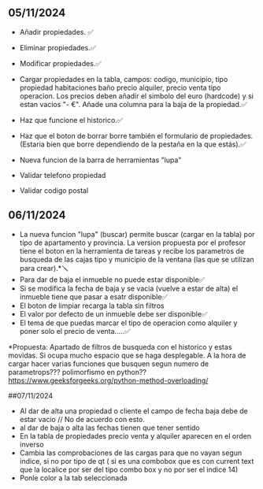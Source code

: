 ## 05/11/2024

- Añadir propiedades. ✅
- Eliminar propiedades.✅
- Modificar propiedades.✅

- Cargar propiedades en la tabla, campos: codigo, municipio, tipo propiedad habitaciones baño precio alquiler, precio venta tipo operacion. Los precios deben añadir el simbolo del euro (hardcode) y si estan vacios "- €".
Añade una columna para la baja de la propiedad.✅

- Haz que funcione el historico.✅
- Haz que el boton de borrar borre también el formulario de propiedades. (Estaria bien que borre dependiendo de la pestaña en la que estás).✅
- Nueva funcion de la barra de herramientas "lupa"

- Validar telefono propiedad
- Validar codigo postal

## 06/11/2024

- La nueva funcion "lupa" (buscar) permite buscar (cargar en la tabla) por tipo de apartamento y provincia.
La version propuesta por el profesor tiene el boton en la herramienta de tareas y recibe los parametros de busqueda de las cajas tipo y municipio de la ventana (las que se utilizan para crear).*🪛
- Para dar de baja el inmueble no puede estar disponible✅
- Si se modifica la fecha de baja y se vacia (vuelve a estar de alta) el inmueble tiene que pasar a esatr disponible✅
- El boton de limpiar recarga la tabla sin filtros
- El valor por defecto de un inmueble debe ser disponible✅
- El tema de que puedas marcar el tipo de operacion como alquiler y poner solo el precio de venta.....✅

*Propuesta: Apartado de filtros de busqueda con el historico y estas movidas. Si ocupa mucho espacio que se haga desplegable. A la hora de cargar hacer varias funciones que busquen segun numero de parametrops??? polimorfismo en python??
    https://www.geeksforgeeks.org/python-method-overloading/

##07/11/2024

- Al dar de alta una propiedad o cliente el campo de fecha baja debe de estar vacio // No de acuerdo con esto.
- al dar de baja o alta las fechas tienen que tener sentido
- En la tabla de propiedades precio venta y alquiler aparecen en el orden inverso
- Cambia las comprobaciones de las cargas para que no vayan segun indice, si no por tipo de qt ( si es una combobox que es con current text que la localice por ser del tipo combo box y no por ser el indice 14)
- Ponle color a la tab seleccionada